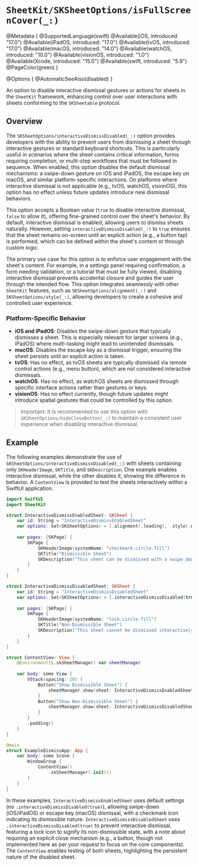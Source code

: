 # ``SheetKit/SKSheetOptions/isFullScreenCover(_:)``

@Metadata {
    @SupportedLanguage(swift)
    @Available(iOS, introduced: "17.0")
    @Available(iPadOS, introduced: "17.0")
    @Available(tvOS, introduced: "17.0")
    @Available(macOS, introduced: "14.0")
    @Available(watchOS, introduced: "10.0")
    @Available(visionOS, introduced: "1.0")
    @Available(Xcode, introduced: "15.0")
    @Available(swift, introduced: "5.9")
    @PageColor(green)
}

@Options {
    @AutomaticSeeAlso(disabled)
}

An option to disable interactive dismissal gestures or actions for sheets in the `SheetKit` framework, enhancing control over user interactions with sheets conforming to the ``SKSheetable`` protocol.

## Overview

The ``SKSheetOptions/interactiveDismissDisabled(_:)`` option provides developers with the ability to prevent users from dismissing a sheet through interactive gestures or standard keyboard shortcuts. This is particularly useful in scenarios where the sheet contains critical information, forms requiring completion, or multi-step workflows that must be followed in sequence. When enabled, this option disables the default dismissal mechanisms: a swipe-down gesture on iOS and iPadOS, the escape key on macOS, and similar platform-specific interactions. On platforms where interactive dismissal is not applicable (e.g., tvOS, watchOS, visionOS), this option has no effect unless future updates introduce new dismissal behaviors.

This option accepts a Boolean value (`true` to disable interactive dismissal, `false` to allow it), offering fine-grained control over the sheet's behavior. By default, interactive dismissal is enabled, allowing users to dismiss sheets naturally. However, setting ``interactiveDismissDisabled(_:)`` to `true` ensures that the sheet remains on-screen until an explicit action (e.g., a button tap) is performed, which can be defined within the sheet's content or through custom logic.

The primary use case for this option is to enforce user engagement with the sheet's content. For example, in a settings panel requiring confirmation, a form needing validation, or a tutorial that must be fully viewed, disabling interactive dismissal prevents accidental closure and guides the user through the intended flow. This option integrates seamlessly with other `SheetKit` features, such as ``SKSheetOptions/alignment(_:)`` and ``SKSheetOptions/style(_:)``, allowing developers to create a cohesive and controlled user experience.

### Platform-Specific Behavior

- **iOS and iPadOS**: Disables the swipe-down gesture that typically dismisses a sheet. This is especially relevant for larger screens (e.g., iPadOS) where multi-tasking might lead to unintended dismissals.
- **macOS**: Disables the escape key as a dismissal trigger, ensuring the sheet persists until an explicit action is taken.
- **tvOS**: Has no effect, as tvOS sheets are typically dismissed via remote control actions (e.g., menu button), which are not considered interactive dismissals.
- **watchOS**: Has no effect, as watchOS sheets are dismissed through specific interface actions rather than gestures or keys.
- **visionOS**: Has no effect currently, though future updates might introduce spatial gestures that could be controlled by this option.

>Important: It is recommended to use this option with ``SKSheetOptions/hideCloseButton(_:)`` to maintain a consistent user experience when disabling interactive dismissal.

## Example

The following examples demonstrate the use of ``SKSheetOptions/interactiveDismissDisabled(_:)`` with sheets containing only `SKHeaderImage`, `SKTitle`, and `SKDescription`. One example enables interactive dismissal, while the other disables it, showing the difference in behavior. A `ContentView` is provided to test the sheets interactively within a SwiftUI application.

```swift
import SwiftUI
import SheetKit

struct InteractiveDismissEnabledSheet: SKSheet {
    var id: String = "InteractiveDismissEnabledSheet"
    var options: Set<SKSheetOptions> = [.alignment(.leading), .style(.default)]
    
    var pages: [SKPage] {
        SKPage {
            SKHeaderImage(systemName: "checkmark.circle.fill")
            SKTitle("Dismissible Sheet")
            SKDescription("This sheet can be dismissed with a swipe down gesture or escape key. Feel free to explore!")
        }
    }
}

struct InteractiveDismissDisabledSheet: SKSheet {
    var id: String = "InteractiveDismissDisabledSheet"
    var options: Set<SKSheetOptions> = [.interactiveDismissDisabled(true), .alignment(.leading), .style(.default)]
    
    var pages: [SKPage] {
        SKPage {
            SKHeaderImage(systemName: "lock.circle.fill")
            SKTitle("Non-Dismissible Sheet")
            SKDescription("This sheet cannot be dismissed interactively. Use a button to close it (not implemented here).")
        }
    }
}

struct ContentView: View {
    @Environment(\.skSheetManager) var sheetManager
    
    var body: some View {
        VStack(spacing: 20) {
            Button("Show Dismissible Sheet") {
                sheetManager.show(sheet: InteractiveDismissEnabledSheet.self)
            }
            Button("Show Non-Dismissible Sheet") {
                sheetManager.show(sheet: InteractiveDismissDisabledSheet.self)
            }
        }
        .padding()
    }
}

@main
struct ExampleDismissApp: App {
    var body: some Scene {
        WindowGroup {
            ContentView()
                .skSheetManager(.init())
        }
    }
}
```

In these examples, `InteractiveDismissEnabledSheet` uses default settings (no `.interactiveDismissDisabled(true)`), allowing swipe-down (iOS/iPadOS) or escape key (macOS) dismissal, with a checkmark icon indicating its dismissible nature. `InteractiveDismissDisabledSheet` uses `.interactiveDismissDisabled(true)` to prevent interactive dismissal, featuring a lock icon to signify its non-dismissible state, with a note about requiring an explicit close mechanism (e.g., a button, though not implemented here as per your request to focus on the core components). The `ContentView` enables testing of both sheets, highlighting the persistent nature of the disabled sheet.
